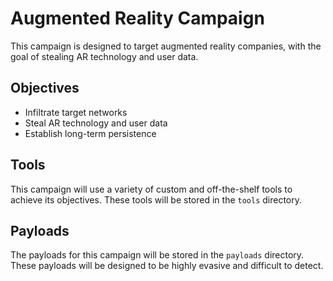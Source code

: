 # Augmented Reality Campaign

This campaign is designed to target augmented reality companies, with the goal of stealing AR technology and user data.

## Objectives

- Infiltrate target networks
- Steal AR technology and user data
- Establish long-term persistence

## Tools

This campaign will use a variety of custom and off-the-shelf tools to achieve its objectives. These tools will be stored in the `tools` directory.

## Payloads

The payloads for this campaign will be stored in the `payloads` directory. These payloads will be designed to be highly evasive and difficult to detect.
